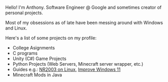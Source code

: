 Hello! I'm Anthony. Software Engineer @ Google and sometimes creator of personal projects.

Most of my obsessions as of late have been messing around with Windows and Linux.

Here's a list of some projects on my profile:
* College Asignments
* C programs
* Unity (C#) Game Projects
* Python Projects (Web Servers, Minecraft server wrapper, etc.)
* Guides e.g.: [NR2003 on Linux](https://github.com/anthonymendez/NR2003-on-Linux), [Improve Windows 11](https://github.com/anthonymendez/Improve-Windows-11)
* Minecraft Mods in Java
